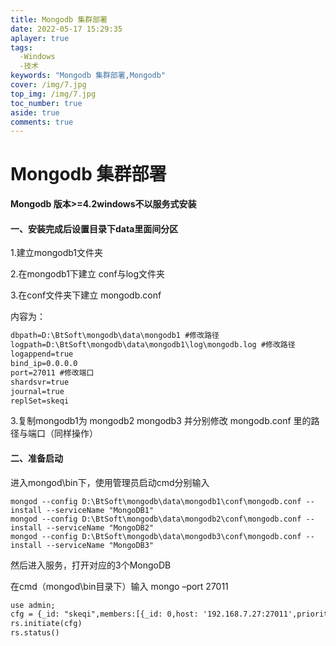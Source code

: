 ```yaml
---
title: Mongodb 集群部署
date: 2022-05-17 15:29:35
aplayer: true
tags:
  -Windows
  -技术
keywords: "Mongodb 集群部署,Mongodb"
cover: /img/7.jpg
top_img: /img/7.jpg
toc_number: true
aside: true
comments: true
---
```

# Mongodb 集群部署

**Mongodb 版本>=4.2windows不以服务式安装**

#### 一、安装完成后设置目录下data里面间分区

1.建立mongodb1文件夹

2.在mongodb1下建立 conf与log文件夹

3.在conf文件夹下建立 mongodb.conf

内容为：

```xml
dbpath=D:\BtSoft\mongodb\data\mongodb1 #修改路径
logpath=D:\BtSoft\mongodb\data\mongodb1\log\mongodb.log #修改路径
logappend=true
bind_ip=0.0.0.0
port=27011 #修改端口
shardsvr=true
journal=true
replSet=skeqi
```

3.复制mongodb1为 mongodb2 mongodb3 并分别修改 mongodb.conf 里的路径与端口（同样操作）

#### 二、准备启动

进入mongod\bin下，使用管理员启动cmd分别输入

```
mongod --config D:\BtSoft\mongodb\data\mongodb1\conf\mongodb.conf --install --serviceName "MongoDB1"
mongod --config D:\BtSoft\mongodb\data\mongodb2\conf\mongodb.conf --install --serviceName "MongoDB2"
mongod --config D:\BtSoft\mongodb\data\mongodb3\conf\mongodb.conf --install --serviceName "MongoDB3"
```

然后进入服务，打开对应的3个MongoDB

在cmd（mongod\bin目录下）输入 mongo –port 27011

```xml
use admin;
cfg = {_id: "skeqi",members:[{_id: 0,host: '192.168.7.27:27011',priority: 2},{_id: 1,host: '192.168.7.27:27012',priority: 1},{_id: 3,host: '192.168.7.27:27013',arbiterOnly: true}]};
rs.initiate(cfg)
rs.status()
```

